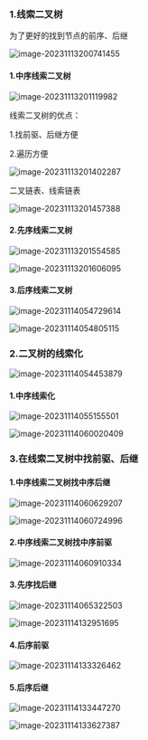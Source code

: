 ### 1.线索二叉树

为了更好的找到节点的前序、后继

![image-20231113200741455](../../../image/image-20231113200741455.png)

#### 1.中序线索二叉树

![image-20231113201119982](../../../image/image-20231113201119982.png)

线索二叉树的优点：

1.找前驱、后继方便

2.遍历方便

![image-20231113201402287](../../../image/image-20231113201402287.png)

二叉链表、线索链表

![image-20231113201457388](../../../image/image-20231113201457388.png)

#### 2.先序线索二叉树

![image-20231113201554585](../../../image/image-20231113201554585.png)

![image-20231113201606095](../../../image/image-20231113201606095.png)

#### 3.后序线索二叉树

![image-20231114054729614](../../../image/image-20231114054729614.png)

![image-20231114054805115](../../../image/image-20231114054805115.png)



[1]: https://www.youtube.com/watch?v=TuJFf2x0R8Y	"线索二叉树"



### 2.二叉树的线索化

![image-20231114054453879](../../../image/image-20231114054453879.png)

#### 1.中序线索化

![image-20231114055155501](../../../image/image-20231114055155501.png)

![image-20231114060020409](../../../image/image-20231114060020409.png)

### 3.在线索二叉树中找前驱、后继

#### 1.中序线索二叉树找中序后继

![image-20231114060629207](../../../image/image-20231114060629207.png)

![image-20231114060724996](../../../image/image-20231114060724996.png)

#### 2.中序线索二叉树找中序前驱

![image-20231114060910334](../../../image/image-20231114060910334.png)



#### 3.先序找后继

![image-20231114065322503](../../../image/image-20231114065322503.png)

![image-20231114132951695](../../../image/image-20231114132951695.png)

#### 4.后序前驱

![image-20231114133326462](../../../image/image-20231114133326462.png)

#### 5.后序后继

![image-20231114133447270](../../../image/image-20231114133447270.png)

![image-20231114133627387](../../../image/image-20231114133627387.png)